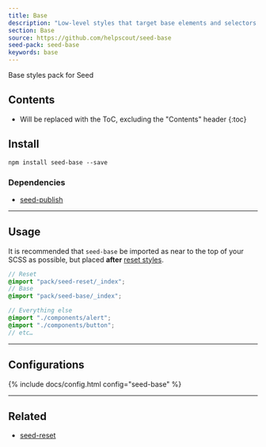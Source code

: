 ```yaml
---
title: Base
description: "Low-level styles that target base elements and selectors."
section: Base
source: https://github.com/helpscout/seed-base
seed-pack: seed-base
keywords: base
---
```


Base styles pack for Seed

## Contents

* Will be replaced with the ToC, excluding the "Contents" header
{:toc}

## Install

```
npm install seed-base --save
```


### Dependencies

* [seed-publish](/seed/packs/seed-publish)



---



## Usage

It is recommended that `seed-base` be imported as near to the top of your SCSS as possible, but placed **after** [reset styles](/seed/packs/seed-reset).

```main.scss
// Reset
@import "pack/seed-reset/_index";
// Base
@import "pack/seed-base/_index";

// Everything else
@import "./components/alert";
@import "./components/button";
// etc…
```



---



## Configurations


{% include docs/config.html config="seed-base" %}



---



## Related

* [seed-reset](/seed/packs/seed-reset)
